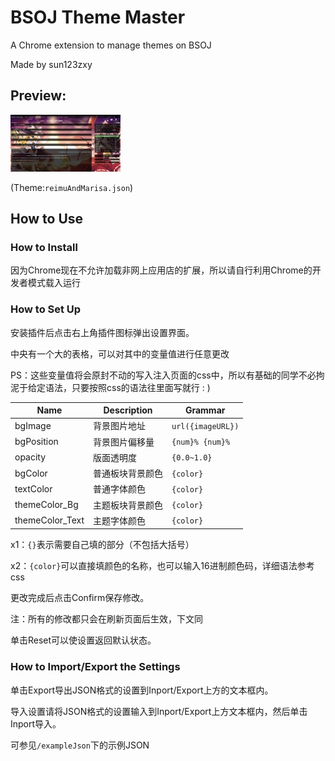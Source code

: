 # BSOJ Theme Master

A Chrome extension to manage themes on BSOJ

Made by sun123zxy

## Preview:

![/pic/preview.jpg](/pic/preview.jpg)

(Theme:`reimuAndMarisa.json`)

## How to Use

### How to Install

因为Chrome现在不允许加载非网上应用店的扩展，所以请自行利用Chrome的开发者模式载入运行

### How to Set Up

安装插件后点击右上角插件图标弹出设置界面。

中央有一个大的表格，可以对其中的变量值进行任意更改

PS：这些变量值将会原封不动的写入注入页面的css中，所以有基础的同学不必拘泥于给定语法，只要按照css的语法往里面写就行 : )

| Name | Description | Grammar |
|-|-|-|
|bgImage| 背景图片地址 | `url({imageURL})` |
|bgPosition| 背景图片偏移量 | `{num}% {num}%` |
|opacity| 版面透明度 | `{0.0~1.0}` |
|bgColor| 普通板块背景颜色 | `{color}` |
|textColor| 普通字体颜色 | `{color}` |
|themeColor_Bg| 主题板块背景颜色 | `{color}` |
|themeColor_Text| 主题字体颜色 | `{color}` |

x1：`{}`表示需要自己填的部分（不包括大括号）

x2：`{color}`可以直接填颜色的名称，也可以输入16进制颜色码，详细语法参考css

更改完成后点击Confirm保存修改。

注：所有的修改都只会在刷新页面后生效，下文同

单击Reset可以使设置返回默认状态。

### How to Import/Export the Settings

单击Export导出JSON格式的设置到Inport/Export上方的文本框内。

导入设置请将JSON格式的设置输入到Inport/Export上方文本框内，然后单击Inport导入。

可参见`/exampleJson`下的示例JSON